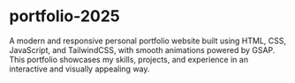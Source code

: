 # portfolio-2025
A modern and responsive personal portfolio website built using HTML, CSS, JavaScript, and TailwindCSS, with smooth animations powered by GSAP. This portfolio showcases my skills, projects, and experience in an interactive and visually appealing way.
